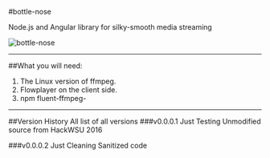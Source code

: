 #bottle-nose

Node.js and Angular library for silky-smooth media streaming

![bottle-nose](http://images.clipartpanda.com/bottlenose-dolphin-clipart-delphin_clip_art_preview.jpg)

---
##What you will need:

1. The Linux version of ffmpeg.
2. Flowplayer on the client side.
3. npm fluent-ffmpeg-

***

##Version History
All list of all versions
###v0.0.0.1 Just Testing
Unmodified source from HackWSU 2016

###v0.0.0.2 Just Cleaning
Sanitized code

